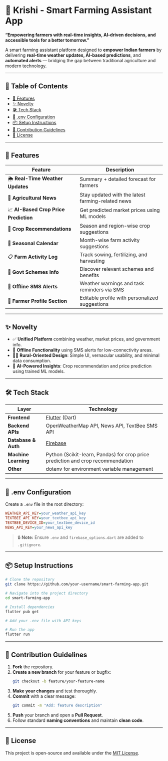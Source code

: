 
# 🌱 Krishi - Smart Farming Assistant App

**“Empowering farmers with real-time insights, AI-driven decisions, and accessible tools for a better tomorrow.”**

A smart farming assistant platform designed to **empower Indian farmers** by delivering **real-time weather updates, AI-based predictions**, and **automated alerts** — bridging the gap between traditional agriculture and modern technology.

---

## 📝 Table of Contents
- [🚀 Features](#-features)
- [✨ Novelty](#-novelty)
- [🛠️ Tech Stack](#️-tech-stack)
- [🔐 .env Configuration](#-env-configuration)
- [📦 Setup Instructions](#-setup-instructions)
- [🤝 Contribution Guidelines](#-contribution-guidelines)
- [📄 License](#-license)

---

## 🚀 Features

| Feature | Description |
|--------|-------------|
| 🌦 **Real-Time Weather Updates** | Summary + detailed forecast for farmers |
| 📰 **Agricultural News** | Stay updated with the latest farming-related news |
| 📈 **AI-Based Crop Price Prediction** | Get predicted market prices using ML models |
| 🌾 **Crop Recommendations** | Season and region-wise crop suggestions |
| 📅 **Seasonal Calendar** | Month-wise farm activity suggestions |
| 📋 **Farm Activity Log** | Track sowing, fertilizing, and harvesting |
| 📢 **Govt Schemes Info** | Discover relevant schemes and benefits |
| 📲 **Offline SMS Alerts** | Weather warnings and task reminders via SMS |
| 👤 **Farmer Profile Section** | Editable profile with personalized suggestions |

---

## ✨ Novelty

- ✅ **Unified Platform** combining weather, market prices, and government info.
- 📶 **Offline Functionality** using SMS alerts for low-connectivity areas.
- 👨‍🌾 **Rural-Oriented Design**: Simple UI, vernacular usability, and minimal data consumption.
- 🤖 **AI-Powered Insights**: Crop recommendation and price prediction using trained ML models.

---

## 🛠️ Tech Stack

| Layer | Technology |
|------|------------|
| **Frontend** | [Flutter](https://flutter.dev/) (Dart) |
| **Backend APIs** | OpenWeatherMap API, News API, TextBee SMS API |
| **Database & Auth** | [Firebase](https://firebase.google.com/) |
| **Machine Learning** | Python (Scikit-learn, Pandas) for crop price prediction and crop recommendation |
| **Other** | dotenv for environment variable management |

---

## 🔐 .env Configuration

Create a `.env` file in the root directory:

```ini
WEATHER_API_KEY=your_weather_api_key
TEXTBEE_API_KEY=your_textbee_api_key
TEXTBEE_DEVICE_ID=your_textbee_device_id
NEWS_API_KEY=your_news_api_key
```

> 🔒 **Note:** Ensure `.env` and `firebase_options.dart` are added to `.gitignore`.

---

## 📦 Setup Instructions

```bash
# Clone the repository
git clone https://github.com/your-username/smart-farming-app.git

# Navigate into the project directory
cd smart-farming-app

# Install dependencies
flutter pub get

# Add your .env file with API keys

# Run the app
flutter run
```

---

## 🤝 Contribution Guidelines

1. **Fork** the repository.
2. **Create a new branch** for your feature or bugfix:
   ```bash
   git checkout -b feature/your-feature-name
   ```
3. **Make your changes** and test thoroughly.
4. **Commit** with a clear message:
   ```bash
   git commit -m "Add: feature description"
   ```
5. **Push** your branch and open a **Pull Request**.
6. Follow standard **naming conventions** and maintain **clean code**.

---

## 📄 License

This project is open-source and available under the [MIT License](LICENSE).
